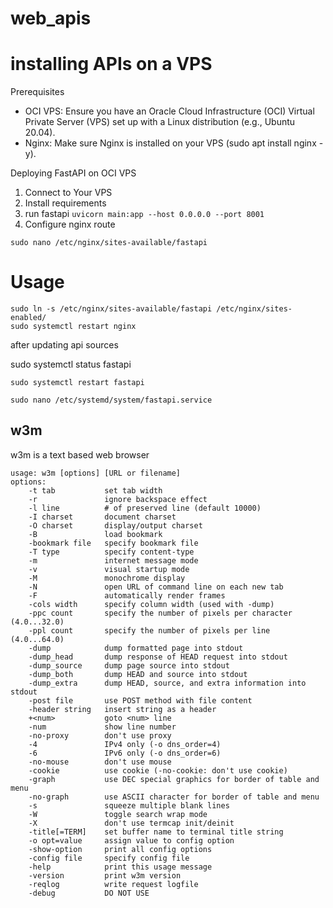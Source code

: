 # web_apis

# installing APIs on a VPS
Prerequisites

- OCI VPS: Ensure you have an Oracle Cloud Infrastructure (OCI) Virtual Private Server (VPS) set up with a Linux distribution (e.g., Ubuntu 20.04).
- Nginx: Make sure Nginx is installed on your VPS (sudo apt install nginx -y).

Deploying FastAPI on OCI VPS

1.	Connect to Your VPS
2.  Install requirements
3. run fastapi
```uvicorn main:app --host 0.0.0.0 --port 8001```
3.  Configure nginx route

```
sudo nano /etc/nginx/sites-available/fastapi
```
# Usage

```
sudo ln -s /etc/nginx/sites-available/fastapi /etc/nginx/sites-enabled/
sudo systemctl restart nginx
```
after updating api sources

sudo systemctl status fastapi

```
sudo systemctl restart fastapi
```
```
sudo nano /etc/systemd/system/fastapi.service
```
## w3m 
w3m is a text based web browser

```
usage: w3m [options] [URL or filename]
options:
    -t tab           set tab width
    -r               ignore backspace effect
    -l line          # of preserved line (default 10000)
    -I charset       document charset
    -O charset       display/output charset
    -B               load bookmark
    -bookmark file   specify bookmark file
    -T type          specify content-type
    -m               internet message mode
    -v               visual startup mode
    -M               monochrome display
    -N               open URL of command line on each new tab
    -F               automatically render frames
    -cols width      specify column width (used with -dump)
    -ppc count       specify the number of pixels per character (4.0...32.0)
    -ppl count       specify the number of pixels per line (4.0...64.0)
    -dump            dump formatted page into stdout
    -dump_head       dump response of HEAD request into stdout
    -dump_source     dump page source into stdout
    -dump_both       dump HEAD and source into stdout
    -dump_extra      dump HEAD, source, and extra information into stdout
    -post file       use POST method with file content
    -header string   insert string as a header
    +<num>           goto <num> line
    -num             show line number
    -no-proxy        don't use proxy
    -4               IPv4 only (-o dns_order=4)
    -6               IPv6 only (-o dns_order=6)
    -no-mouse        don't use mouse
    -cookie          use cookie (-no-cookie: don't use cookie)
    -graph           use DEC special graphics for border of table and menu
    -no-graph        use ASCII character for border of table and menu
    -s               squeeze multiple blank lines
    -W               toggle search wrap mode
    -X               don't use termcap init/deinit
    -title[=TERM]    set buffer name to terminal title string
    -o opt=value     assign value to config option
    -show-option     print all config options
    -config file     specify config file
    -help            print this usage message
    -version         print w3m version
    -reqlog          write request logfile
    -debug           DO NOT USE
```